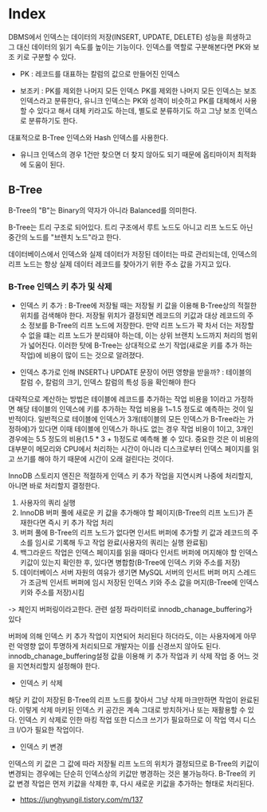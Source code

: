 # Index 

DBMS에서 인덱스는 데이터의 저장(INSERT, UPDATE, DELETE) 성능을 희생하고 그 대신 데이터의 읽기 속도를 높이는 기능이다. 인덱스를 역할로 구분해본다면 PK와 보조 키로 구분할 수 있다.

- PK : 레코드를 대표하는 칼럼의 값으로 만들어진 인덱스

- 보조키 : PK를 제외한 나머지 모든 인덱스
PK를 제외한 나머지 모든 인덱스는 보조 인덱스라고 분류한다, 유니크 인덱스는 PK와 성격이 비슷하고 PK를 대체해서 사용할 수 있다고
해서 대체 키라고도 하는데, 별도로 분류하기도 하고 그냥 보조 인덱스로 분류하기도 한다.

대표적으로 B-Tree 인덱스와 Hash 인덱스를  사용한다.

- 유니크 인덱스의 경우 1건만 찾으면 더 찾지 않아도 되기 때문에 옵티마이저 최적화에 도움이 된다. 

## B-Tree 

B-Tree의 "B"는 Binary의 약자가 아니라 Balanced를 의미한다.

B-Tree는 트리 구조로 되어있다.  트리 구조에서 루트 노드도 아니고 리프 노드도 아닌 중간의 노드를 "브렌치 노드"라고 한다. 

데이터베이스에서 인덱스와 실제 데이터가 저장된 데이터는 따로 관리되는데, 인덱스의 리프 노드는 항상 실제 데이터 레코드를 찾아가기 위한 주소 값을 가지고 있다.

### B-Tree 인덱스 키 추가 및 삭제

- 인덱스 키 추가 : B-Tree에 저장될 때는 저장될 키 값을 이용해 B-Tree상의 적절한 위치를 검색해야 한다. 
저장될 위치가 결정되면 레코드의 키값과 대상 레코드의 주소 정보를 B-Tree의 리프 노드에 저장한다. 
만약 리프 노드가 꽉 차서 더는 저장할 수 없을 떄는 리프 노드가 분리돼야 하는데, 이는 상위 브랜치 노드까지 처리의 범위가 넓어진다. 
이러한 탓에 B-Tree는 상대적으로 쓰기 작업(새로운 키를 추가 하는 작업)에 비용이 많이 드는 것으로 알려졌다.

- 인덱스 추가로 인해 INSERT나 UPDATE 문장이 어떤 영향을 받을까? : 테이블의 칼럼 수, 칼럼의 크기, 인덱스 칼럼의 특성 등을 확인해야 한다

대략적으로 계산하는 방법은 테이블에 레코드를 추가하는 작업 비용을 1이라고 가정하면 해당 테이블의 인덱스에 키를 추가하는 작업 비용을 1~1.5 정도로 예측하는 것이 일반적이다. 
일반적으로 테이블에 인덱스가 3개(테이블의 모든 인덱스가 B-Tree라는 가정하에)가 있다면 이때 테이블에 인덱스가 하나도 없는 경우 작업 비용이 1이고, 
3개인 경우에는 5.5 정도의 비용(1.5 * 3 + 1)정도로 예측해 볼 수 있다. 중요한 것은 이 비용의 대부분이 메모리와 CPU에서 처리하는 시간이 아니라 디스크로부터 인덱스 페이지를 읽고 쓰기를 해야 하기 때문에 시간이 오래 걸린다는 것이다.

InnoDB 스토리지 엔진은 적절하게 인덱스 키 추가 작업을 지연시켜 나중에 처리할지, 아니면 바로 처리할지 결정한다.

1. 사용자의 쿼리 실행
2. InnoDB 버퍼 풀에 새로운 키 값을 추가해야 할 페이지(B-Tree의 리프 노드)가 존재한다면 즉시 키 추가 작업 처리
3. 버퍼 풀에 B-Tree의 리프 노드가 없다면 인서트 버퍼에 추가할 키 값과 레코드의 주소를 임시로 기록해 두고 작업 완료(사용자의 쿼리는 실행 완료됨)
4. 백그라운드 작업은 인덱스 페이지를 읽을 때마다 인서트 버퍼에 머지해야 할 인덱스 키값이 있는지 확인한 후, 있다면 병합함(B-Tree에 인덱스 키와 주소를 저장)
5. 데이터베이스 서버 자원의 여유가 생기면 MySQL 서버의 인서트 버퍼 머지 스레드가 조금씩 인서트 버퍼에 임시 저장된 인덱스 키와 주소 값을 머지(B-Tree에 인덱스 키와 주소를 저장)시킴

-> 체인지 버퍼링이라고한다. 관련 설정 파라미터로 innodb_chanage_buffering가 있다

버퍼에 의해 인덱스 키 추가 작업이 지연되어 처리된다 하더라도, 이는 사용자에게 아무런 악영향 없이 투명하게 처리되므로 개발자는 이를 신경쓰지 않아도 된다. innodb_chanage_buffering설정 값을 이용해 키 추가 작업과 키 삭제 작업 중 어느 것을 지연처리할지 설정해야 한다.

- 인덱스 키 삭제

해당 키 값이 저장된 B-Tree의 리프 노드를 찾아서 그냥 삭제 마크만하면 작업이 완료된다. 이렇게 삭제 마키된 인덱스 키 공간은 계속 그대로 방치하거나 또는 재활용할 수 있다. 인덱스 키 삭제로 인한 마킹 작업 또한 디스크 쓰기가 필요하므로 이 작업 역시 디스크 I/O가 필요한 작업이다.

- 인덱스 키 변경

인덱스의 키 값은 그 값에 따라 저장될 리프 노드의 위치가 결정되므로 B-Tree의 키값이 변경되는 경우에는 단순히 인덱스상의 키값만 병경하는 것은 불가능하다. B-Tree의 키값 변경 작업은 먼저 키값을 삭제한 후, 다시 새로운 키값을 추가하는 형태로 처리된다.

- https://junghyungil.tistory.com/m/137
 
 